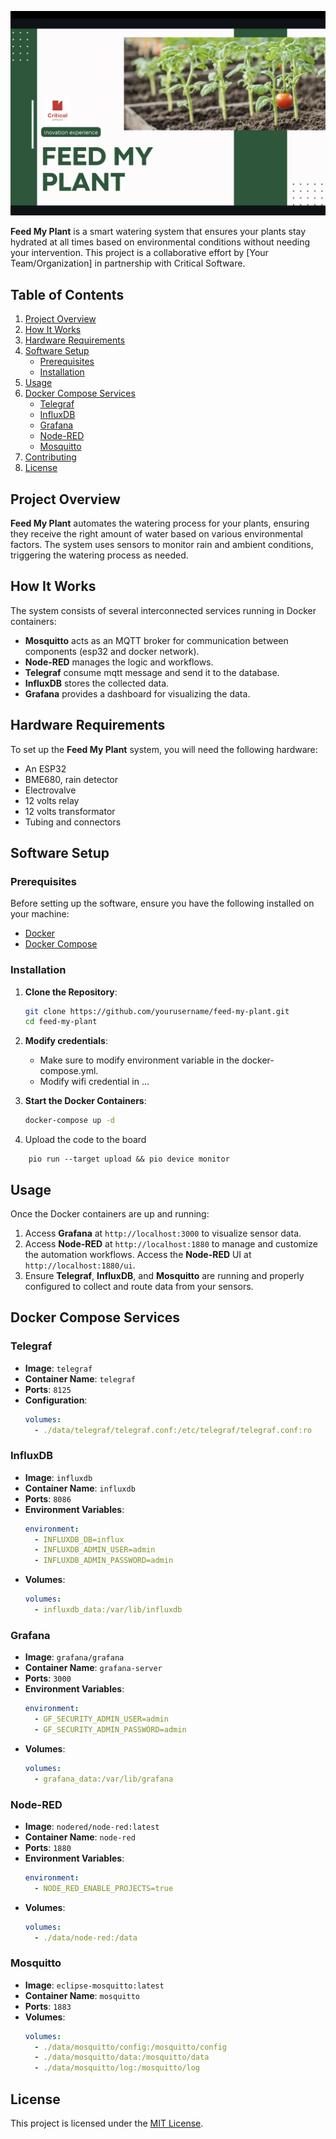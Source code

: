 ![Alt text](cover.png)

**Feed My Plant** is a smart watering system that ensures your plants stay hydrated at all times based on environmental conditions without needing your intervention. This project is a collaborative effort by [Your Team/Organization] in partnership with Critical Software.

## Table of Contents
1. [Project Overview](#project-overview)
2. [How It Works](#how-it-works)
3. [Hardware Requirements](#hardware-requirements)
4. [Software Setup](#software-setup)
    - [Prerequisites](#prerequisites)
    - [Installation](#installation)
5. [Usage](#usage)
6. [Docker Compose Services](#docker-compose-services)
    - [Telegraf](#telegraf)
    - [InfluxDB](#influxdb)
    - [Grafana](#grafana)
    - [Node-RED](#node-red)
    - [Mosquitto](#mosquitto)
7. [Contributing](#contributing)
8. [License](#license)

## Project Overview

**Feed My Plant** automates the watering process for your plants, ensuring they receive the right amount of water based on various environmental factors. The system uses sensors to monitor rain and ambient conditions, triggering the watering process as needed.

## How It Works

The system consists of several interconnected services running in Docker containers:
- **Mosquitto** acts as an MQTT broker for communication between components (esp32 and docker network).
- **Node-RED** manages the logic and workflows.
- **Telegraf** consume mqtt message and send it to the database.
- **InfluxDB** stores the collected data.
- **Grafana** provides a dashboard for visualizing the data.

## Hardware Requirements

To set up the **Feed My Plant** system, you will need the following hardware:
- An ESP32
- BME680, rain detector
- Electrovalve
- 12 volts relay
- 12 volts transformator
- Tubing and connectors

## Software Setup

### Prerequisites

Before setting up the software, ensure you have the following installed on your machine:
- [Docker](https://docs.docker.com/get-docker/)
- [Docker Compose](https://docs.docker.com/compose/install/)

### Installation

1. **Clone the Repository**:
    ```sh
    git clone https://github.com/yourusername/feed-my-plant.git
    cd feed-my-plant
    ```

2. **Modify credentials**:

    - Make sure to modify environment variable in the docker-compose.yml.
	- Modify wifi credential in ...

3. **Start the Docker Containers**:
    ```sh
    docker-compose up -d

4. Upload the code to the board
```shell
	pio run --target upload && pio device monitor
```

## Usage

Once the Docker containers are up and running:
1. Access **Grafana** at `http://localhost:3000` to visualize sensor data.
2. Access **Node-RED** at `http://localhost:1880` to manage and customize the automation workflows. Access the **Node-RED** UI at `http://localhost:1880/ui`.
3. Ensure **Telegraf**, **InfluxDB**, and **Mosquitto** are running and properly configured to collect and route data from your sensors.

## Docker Compose Services

### Telegraf

- **Image**: `telegraf`
- **Container Name**: `telegraf`
- **Ports**: `8125`
- **Configuration**:
    ```yaml
    volumes:
      - ./data/telegraf/telegraf.conf:/etc/telegraf/telegraf.conf:ro
    ```

### InfluxDB

- **Image**: `influxdb`
- **Container Name**: `influxdb`
- **Ports**: `8086`
- **Environment Variables**:
    ```yaml
    environment:
      - INFLUXDB_DB=influx
      - INFLUXDB_ADMIN_USER=admin
      - INFLUXDB_ADMIN_PASSWORD=admin
    ```
- **Volumes**:
    ```yaml
    volumes:
      - influxdb_data:/var/lib/influxdb
    ```

### Grafana

- **Image**: `grafana/grafana`
- **Container Name**: `grafana-server`
- **Ports**: `3000`
- **Environment Variables**:
    ```yaml
    environment:
      - GF_SECURITY_ADMIN_USER=admin
      - GF_SECURITY_ADMIN_PASSWORD=admin
    ```
- **Volumes**:
    ```yaml
    volumes:
      - grafana_data:/var/lib/grafana
    ```

### Node-RED

- **Image**: `nodered/node-red:latest`
- **Container Name**: `node-red`
- **Ports**: `1880`
- **Environment Variables**:
    ```yaml
    environment:
      - NODE_RED_ENABLE_PROJECTS=true
    ```
- **Volumes**:
    ```yaml
    volumes:
      - ./data/node-red:/data
    ```

### Mosquitto

- **Image**: `eclipse-mosquitto:latest`
- **Container Name**: `mosquitto`
- **Ports**: `1883`
- **Volumes**:
    ```yaml
    volumes:
      - ./data/mosquitto/config:/mosquitto/config
      - ./data/mosquitto/data:/mosquitto/data
      - ./data/mosquitto/log:/mosquitto/log
    ```

## License

This project is licensed under the [MIT License](LICENSE).
